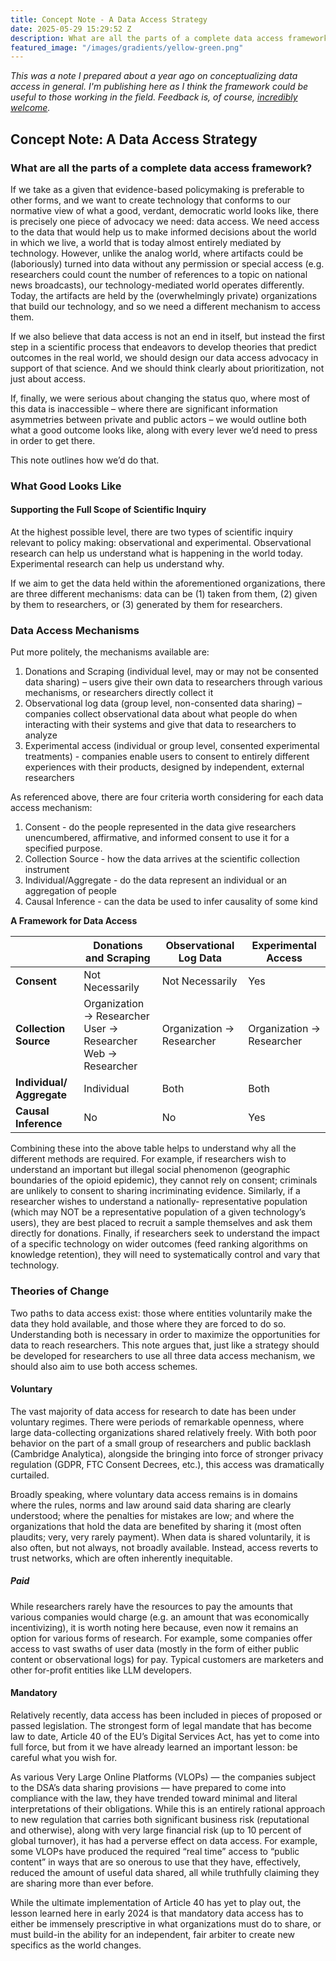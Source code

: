 ```yaml
---
title: Concept Note - A Data Access Strategy
date: 2025-05-29 15:29:52 Z
description: What are all the parts of a complete data access framework?
featured_image: "/images/gradients/yellow-green.png"
---
```


_This was a note I prepared about a year ago on conceptualizing data access in general.  I'm publishing here as I think the framework could be useful to those working in the field.  Feedback is, of course, [incredibly welcome](https://workingpaper.co/contact)._

## Concept Note: A Data Access Strategy
### What are all the parts of a complete data access framework?

If we take as a given that evidence-based policymaking is preferable to other forms, and we want to create technology that conforms to our normative view of what a good, verdant, democratic world looks like, there is precisely one piece of advocacy we need: data access.  We need access to the data that would help us to make informed decisions about the world in which we live, a world that is today almost entirely mediated by technology.  However, unlike the analog world, where artifacts could be (laboriously) turned into data without any permission or special access (e.g. researchers could count the number of references to a topic on national news broadcasts), our technology-mediated world operates differently.  Today, the artifacts are held by the (overwhelmingly private) organizations that build our technology, and so we need a different mechanism to access them.

If we also believe that data access is not an end in itself, but instead the first step in a scientific process that endeavors to develop theories that predict outcomes in the real world, we should design our data access advocacy in support of that science.  And we should think clearly about prioritization, not just about access.

If, finally, we were serious about changing the status quo, where most of this data is inaccessible – where there are significant information asymmetries between private and public actors – we would outline both what a good outcome looks like, along with every lever we’d need to press in order to get there.

This note outlines how we’d do that.

### What Good Looks Like

#### Supporting the Full Scope of Scientific Inquiry

At the highest possible level, there are two types of scientific inquiry relevant to policy making: observational and experimental.  Observational research can help us understand what is happening in the world today.  Experimental research can help us understand why.

If we aim to get the data held within the aforementioned organizations, there are three different mechanisms: data can be (1) taken from them, (2) given by them to researchers, or (3) generated by them for researchers.  

### Data Access Mechanisms

Put more politely, the mechanisms available are: 

1. Donations and Scraping (individual level, may or may not be consented data sharing) – users give their own data to researchers through various mechanisms, or researchers directly collect it  
2. Observational log data (group level, non-consented data sharing) – companies collect observational data about what people do when interacting with their systems and give that data to researchers to analyze  
3. Experimental access (individual or group level, consented experimental treatments) - companies enable users to consent to entirely different experiences with their products, designed by independent, external researchers

As referenced above, there are four criteria worth considering for each data access mechanism:

1. Consent - do the people represented in the data give researchers unencumbered, affirmative, and informed consent to use it for a specified purpose.  
2. Collection Source - how the data arrives at the scientific collection instrument  
3. Individual/Aggregate - do the data represent an individual or an aggregation of people  
4. Causal Inference - can the data be used to infer causality of some kind

**A Framework for Data Access**

|  | Donations and Scraping | Observational Log Data | Experimental Access |
| :---- | ----- | ----- | ----- |
| **Consent** | Not Necessarily | Not Necessarily | Yes |
| **Collection Source** | Organization → Researcher<br />User → Researcher<br />Web → Researcher  | Organization → Researcher | Organization → Researcher |
| **Individual/ Aggregate** | Individual | Both | Both |
| **Causal Inference** | No | No | Yes |

Combining these into the above table helps to understand why all the different methods are required.  For example, if researchers wish to understand an important but illegal social phenomenon (geographic boundaries of the opioid epidemic), they cannot rely on consent; criminals are unlikely to consent to sharing incriminating evidence.  Similarly, if a researcher wishes to understand a nationally- representative population (which may NOT be a representative population of a given technology’s users), they are best placed to recruit a sample themselves and ask them directly for donations.  Finally, if researchers seek to understand the impact of a specific technology on wider outcomes (feed ranking algorithms on knowledge retention), they will need to systematically control and vary that technology.

### Theories of Change

Two paths to data access exist: those where entities voluntarily make the data they hold available, and those where they are forced to do so.  Understanding both is necessary in order to maximize the opportunities for data to reach researchers.  This note argues that, just like a strategy should be developed for researchers to use all three data access mechanism, we should also aim to use both access schemes.

#### Voluntary

The vast majority of data access for research to date has been under voluntary regimes.  There were periods of remarkable openness, where large data-collecting organizations shared relatively freely.  With both poor behavior on the part of a small group of researchers and public backlash (Cambridge Analytica), alongside the bringing into force of stronger privacy regulation (GDPR, FTC Consent Decrees, etc.), this access was dramatically curtailed. 

Broadly speaking, where voluntary data access remains is in domains where the rules, norms and law around said data sharing are clearly understood; where the penalties for mistakes are low; and where the organizations that hold the data are benefited by sharing it (most often plaudits; very, very rarely payment).  When data is shared voluntarily, it is also often, but not always, not broadly available.  Instead, access reverts to trust networks, which are often inherently inequitable.

##### Paid

While researchers rarely have the resources to pay the amounts that various companies would charge (e.g. an amount that was economically incentivizing), it is worth noting here because, even now it remains an option for various forms of research.  For example, some companies offer access to vast swaths of user data (mostly in the form of either public content or observational logs) for pay. Typical customers are marketers and other for-profit entities like LLM developers.

#### Mandatory

Relatively recently, data access has been included in pieces of proposed or passed legislation.  The strongest form of legal mandate that has become law to date, Article 40 of the EU’s Digital Services Act, has yet to come into full force, but from it we have already learned an important lesson: be careful what you wish for.

As various Very Large Online Platforms (VLOPs) — the companies subject to the DSA’s data sharing provisions — have prepared to come into compliance with the law, they have trended toward minimal and literal interpretations of their obligations.  While this is an entirely rational approach to new regulation that carries both significant business risk (reputational and otherwise), along with very large financial risk (up to 10 percent of global turnover), it has had a perverse effect on data access.  For example, some VLOPs have produced the required “real time” access to “public content” in ways that are so onerous to use that they have, effectively, reduced the amount of useful data shared, all while truthfully claiming they are sharing more than ever before.

While the ultimate implementation of Article 40 has yet to play out, the lesson learned here in early 2024 is that mandatory data access has to either be immensely prescriptive in what organizations must do to share, or must build-in the ability for an independent, fair arbiter to create new specifics as the world changes.
